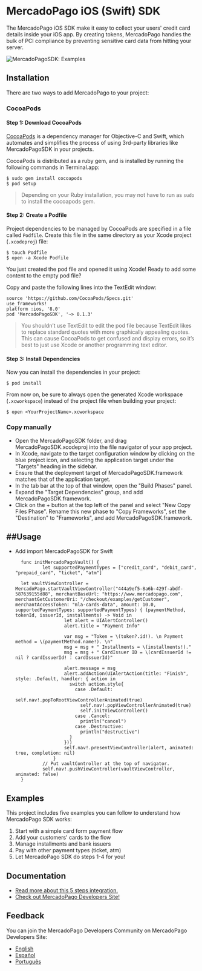 # MercadoPago iOS (Swift) SDK
The MercadoPago iOS SDK make it easy to collect your users' credit card details inside your iOS app. By creating tokens, MercadoPago handles the bulk of PCI compliance by preventing sensitive card data from hitting your server.

![MercadoPagoSDK: Examples](https://raw.githubusercontent.com/mercadopago/sdk-ios/master/Screenshots/mercadopagosdk.png)

## Installation

There are two ways to add MercadoPago to your project:

### CocoaPods

#### Step 1: Download CocoaPods

[CocoaPods](http://cocoapods.org) is a dependency manager for Objective-C and Swift, which automates and simplifies the process of using 3rd-party libraries like MercadoPagoSDK in your projects.

CocoaPods is distributed as a ruby gem, and is installed by running the following commands in Terminal.app:

    $ sudo gem install cocoapods
    $ pod setup

> Depending on your Ruby installation, you may not have to run as `sudo` to install the cocoapods gem.

#### Step 2: Create a Podfile

Project dependencies to be managed by CocoaPods are specified in a file called `Podfile`. Create this file in the same directory as your Xcode project (`.xcodeproj`) file:

    $ touch Podfile
    $ open -a Xcode Podfile

You just created the pod file and opened it using Xcode! Ready to add some content to the empty pod file?

Copy and paste the following lines into the TextEdit window:  
    
    source 'https://github.com/CocoaPods/Specs.git'
    use_frameworks!
    platform :ios, '8.0'
    pod 'MercadoPagoSDK', '~> 0.1.3'

> You shouldn’t use TextEdit to edit the pod file because TextEdit likes to replace standard quotes with more graphically appealing quotes. This can cause CocoaPods to get confused and display errors, so it’s best to just use Xcode or another programming text editor.

#### Step 3: Install Dependencies

Now you can install the dependencies in your project:

    $ pod install

From now on, be sure to always open the generated Xcode workspace (`.xcworkspace`) instead of the project file when building your project:

    $ open <YourProjectName>.xcworkspace

### Copy manually

- Open the MercadoPagoSDK folder, and drag MercadoPagoSDK.xcodeproj into the file navigator of your app project.
- In Xcode, navigate to the target configuration window by clicking on the blue project icon, and selecting the application target under the "Targets" heading in the sidebar.
- Ensure that the deployment target of MercadoPagoSDK.framework matches that of the application target.
- In the tab bar at the top of that window, open the "Build Phases" panel.
- Expand the "Target Dependencies" group, and add MercadoPagoSDK.framework.
- Click on the + button at the top left of the panel and select "New Copy Files Phase". Rename this new phase to "Copy Frameworks", set the "Destination" to "Frameworks", and add MercadoPagoSDK.framework.

##Usage
-----
- Add import MercadoPagoSDK for Swift 

        func initMercadoPagoVault() {
                let supportedPaymentTypes = ["credit_card", "debit_card", "prepaid_card", "ticket", "atm"]
		
		let vaultViewController = MercadoPago.startVaultViewController("444a9ef5-8a6b-429f-abdf-587639155d88", merchantBaseUrl: "https://www.mercadopago.com", merchantGetCustomerUri: "/checkout/examples/getCustomer", merchantAccessToken: "mla-cards-data", amount: 10.0, supportedPaymentTypes: supportedPaymentTypes) { (paymentMethod, tokenId, issuerId, installments) -> Void in
                        let alert = UIAlertController()
                        alert.title = "Payment Info"
                
                        var msg = "Token = \(token?.id!). \n Payment method = \(paymentMethod.name!). \n"
                        msg = msg + " Installments = \(installments!)."
                        msg = msg + " CardIssuer ID = \(cardIssuerId != nil ? cardIssuerId! : cardIssuerId)"
                
                        alert.message = msg
                        alert.addAction(UIAlertAction(title: "Finish", style: .Default, handler: { action in
                          switch action.style{
                            case .Default:
                              self.nav!.popToRootViewControllerAnimated(true)
                              self.nav!.popViewControllerAnimated(true)
                              self.initViewController()
                            case .Cancel:
                              println("cancel")
                            case .Destructive:
                              println("destructive")
                          }
                        }))
                        self.nav!.presentViewController(alert, animated: true, completion: nil)
                    }
                // Put vaultController at the top of navigator.
                self.nav!.pushViewController(vaultViewController, animated: false)
        }
        
## Examples

This project includes five examples you can follow to understand how MercadoPago SDK works:

1. Start with a simple card form payment flow
2. Add your customers' cards to the flow
3. Manage installments and bank issuers
4. Pay with other payment types (ticket, atm)
5. Let MercadoPago SDK do steps 1-4 for you!

## Documentation

+ [Read more about this 5 steps integration.](http://labs.mercadopago.com.ar/developers/es/solutions/payments/custom-checkout/charge-with-creditcard/ios/)
+ [Check out MercadoPago Developers Site!](http://labs.mercadopago.com.ar/developers)

## Feedback

You can join the MercadoPago Developers Community on MercadoPago Developers Site:

+ [English](http://developers.mercadopago.com/developers-forum?lang=en_US)
+ [Español](http://developers.mercadopago.com/foro-de-desarrolladores?lang=es_AR)
+ [Português](http://developers.mercadopago.com/foro-de-desenvolvedores?lang=pt_BR)
